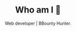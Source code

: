 <h1 align="center"> Who am I 🍇 </h1>

<p align="center"> Web developer | BBounty Hunter.</p>

<br>


